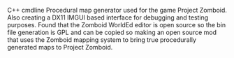 C++ cmdline Procedural map generator used for the game Project Zomboid. Also creating a DX11 IMGUI based interface for debugging and testing purposes. Found that the Zomboid WorldEd editor is open source so the bin file generation is GPL and can be copied so making an open source mod that uses the Zomboid mapping system to bring true procedurally generated maps to Project Zomboid. 

